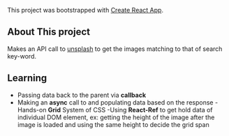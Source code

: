 This project was bootstrapped with [Create React App](https://github.com/facebook/create-react-app).

## About This project

Makes an API call to [unsplash](https://unsplash.com/developers) to get the images matching to that of search key-word.

## Learning

- Passing data back to the parent via **callback**
- Making an **async** call to and populating data based on the response
  -Hands-on **Grid** System of CSS
  -Using **React-Ref** to get hold data of individual DOM element, ex: getting the height of the image after the image is loaded and using the same height to decide the grid span
